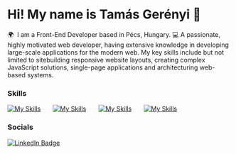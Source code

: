 Hi! My name is Tamás Gerényi 👋
========================================================================================================================================

🌍  I am a Front-End Developer based in Pécs, Hungary.
💻  A passionate, highly motivated web developer, having extensive knowledge in developing large-scale applications for the modern web. My key skills include but not limited to sitebuilding responsive website layouts, creating complex JavaScript solutions, single-page applications and architecturing web-based systems.
<br/>

### Skills

[![My Skills](https://skillicons.dev/icons?i=html,css)](https://skillicons.dev) &nbsp;&nbsp;&nbsp;&nbsp;&nbsp; [![My Skills](https://skillicons.dev/icons?i=js,ts)](https://skillicons.dev) &nbsp;&nbsp;&nbsp;&nbsp;&nbsp; [![My Skills](https://skillicons.dev/icons?i=react,next)](https://skillicons.dev) &nbsp;&nbsp;&nbsp;&nbsp;&nbsp; [![My Skills](https://skillicons.dev/icons?i=tailwind,scss)](https://skillicons.dev)
<br/>

### Socials

<div id="badges">
  <a href="https://www.linkedin.com/in/tamasgerenyi/">
    <img src="https://img.shields.io/badge/LinkedIn-blue?style=for-the-badge&logo=linkedin&logoColor=white" alt="LinkedIn Badge"/>
  </a>
</div>
